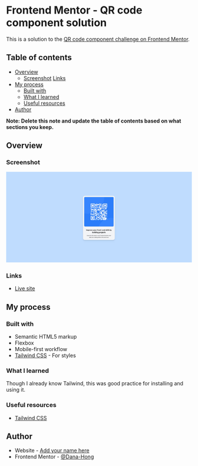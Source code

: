 # Frontend Mentor - QR code component solution

This is a solution to the [QR code component challenge on Frontend Mentor](https://www.frontendmentor.io/challenges/qr-code-component-iux_sIO_H).

## Table of contents

-   [Overview](#overview)
    -   [Screenshot](#screenshot)
        [Links](#links)
-   [My process](#my-process)
    -   [Built with](#built-with)
    -   [What I learned](#what-i-learned)
    -   [Useful resources](#useful-resources)
-   [Author](#author)

**Note: Delete this note and update the table of contents based on what sections you keep.**

## Overview

### Screenshot

![Final Solution](./images/final.JPG)

### Links

-   [Live site]()

## My process

### Built with

-   Semantic HTML5 markup
-   Flexbox
-   Mobile-first workflow
-   [Tailwind CSS](https://tailwindcss.com/) - For styles

### What I learned

Though I already know Tailwind, this was good practice for installing and using it.

### Useful resources

-   [Tailwind CSS](https://tailwindcss.com/)

## Author

-   Website - [Add your name here](https://www.danahong.com)
-   Frontend Mentor - [@Dana-Hong](https://www.frontendmentor.io/profile/Dana-Hong)
